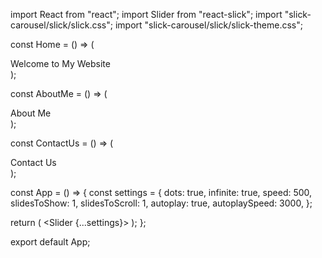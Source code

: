 import React from "react";
import Slider from "react-slick";
import "slick-carousel/slick/slick.css";
import "slick-carousel/slick/slick-theme.css";

const Home = () => (
  <div className="h-screen flex items-center justify-center bg-gradient-to-r from-blue-500 to-indigo-500 text-white text-4xl font-bold">
    Welcome to My Website
  </div>
);

const AboutMe = () => (
  <div className="h-screen flex items-center justify-center bg-gradient-to-r from-green-500 to-teal-500 text-white text-4xl font-bold">
    About Me
  </div>
);

const ContactUs = () => (
  <div className="h-screen flex items-center justify-center bg-gradient-to-r from-red-500 to-pink-500 text-white text-4xl font-bold">
    Contact Us
  </div>
);

const App = () => {
  const settings = {
    dots: true,
    infinite: true,
    speed: 500,
    slidesToShow: 1,
    slidesToScroll: 1,
    autoplay: true,
    autoplaySpeed: 3000,
  };

  return (
    <Slider {...settings}>
      <Home />
      <AboutMe />
      <ContactUs />
    </Slider>
  );
};

export default App;
